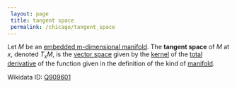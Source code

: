```yaml
---
 layout: page
 title: tangent space
 permalink: /chicago/tangent_space
---
```

Let $M$ be an [embedded m-dimensional manifold](https://mathgloss.github.io/MathGloss/embedded_m-dimensional_manifold). The **tangent space** of $M$ at $x$, denoted $T_xM$, is the [vector space](https://mathgloss.github.io/MathGloss/vector_space) given by the [kernel](https://mathgloss.github.io/MathGloss/kernel_of_linear_transformation) of the [total derivative](https://mathgloss.github.io/MathGloss/differentiable) of the function given in the definition of the kind of [manifold](https://mathgloss.github.io/MathGloss/manifold).

Wikidata ID: [Q909601](https://www.wikidata.org/wiki/Q909601)